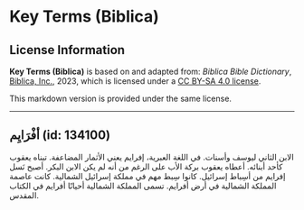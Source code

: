 # Key Terms (Biblica)

## License Information

**Key Terms (Biblica)** is based on and adapted from: _Biblica Bible Dictionary_, [Biblica, Inc.](https://www.biblica.com/), 2023, which is licensed under a [CC BY-SA 4.0 license](https://creativecommons.org/licenses/by-sa/4.0/legalcode.en).

This markdown version is provided under the same license.



--------------------------------

## أفْرَايِم (id: 134100)

الابن الثاني ليوسف وأسنات. في اللغة العبرية، إفرايم يعني الأثمار المضاعفة. تبناه يعقوب كأحد أبنائه. أعطاه يعقوب بركة الأب على الرغم من أنه لم يكن الابن البكر. أصبح نَسل إفرايم من أسِباط إسرائيل. كانوا سِبط مهم في مملكة إسرائيل الشمالية. كانت عاصمة المملكة الشمالية في أرض أفرايم. تسمى المملكة الشمالية أحيانًا أفرايم في الكتاب المقدس.


